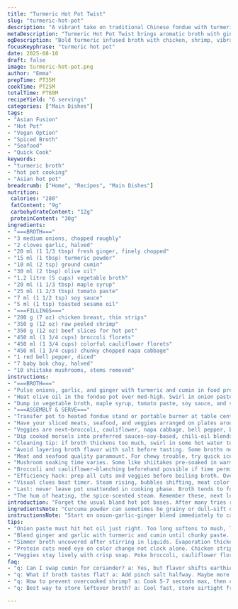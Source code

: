 ```yaml
---
title: "Turmeric Hot Pot Twist"
slug: "turmeric-hot-pot"
description: "A vibrant take on traditional Chinese fondue with turmeric and warming spices. Involves infusing a bold broth with fresh aromatics like ginger and garlic, plus ground cumin replacing coriander for earthier notes. Meat and seafood varieties paired with crisp vegetables. A splash of soy sauce swaps out Tabasco for a milder umami punch. Uses vegetable broth instead of chicken, fits vegan and gluten-free needs. Cooking times adjusted; watch for sizzling and smell cues. Emphasizes sensory picks rather than clocks for real mastery. Saute onion mix just till fragrant, then simmer to soak up layers. Meat and shrimp to go pink, veggies to turn bright but still firm to the bite."
metaDescription: "Turmeric Hot Pot Twist brings aromatic broth with ginger, garlic, cumin, and turmeric. Quick cooks and crisp veggies meet vegan broth base for layered flavor."
ogDescription: "Bold turmeric infused broth with chicken, shrimp, vibrant veggies. Watch color, smell, bubbles to master timing. Vegan broth, cumin swap, maple touch here."
focusKeyphrase: "turmeric hot pot"
date: 2025-08-10
draft: false
image: turmeric-hot-pot.png
author: "Emma"
prepTime: PT35M
cookTime: PT25M
totalTime: PT60M
recipeYield: "6 servings"
categories: ["Main Dishes"]
tags:
- "Asian Fusion"
- "Hot Pot"
- "Vegan Option"
- "Spiced Broth"
- "Seafood"
- "Quick Cook"
keywords:
- "turmeric broth"
- "hot pot cooking"
- "Asian hot pot"
breadcrumb: ["Home", "Recipes", "Main Dishes"]
nutrition: 
 calories: "280"
 fatContent: "9g"
 carbohydrateContent: "12g"
 proteinContent: "30g"
ingredients:
- "===BROTH==="
- "3 medium onions, chopped roughly"
- "2 cloves garlic, halved"
- "20 ml (1 1/3 tbsp) fresh ginger, finely chopped"
- "15 ml (1 tbsp) turmeric powder"
- "10 ml (2 tsp) ground cumin"
- "30 ml (2 tbsp) olive oil"
- "1.2 litre (5 cups) vegetable broth"
- "20 ml (1 1/3 tbsp) maple syrup"
- "25 ml (1 2/3 tbsp) tomato paste"
- "7 ml (1 1/2 tsp) soy sauce"
- "5 ml (1 tsp) toasted sesame oil"
- "===FILLINGS==="
- "200 g (7 oz) chicken breast, thin strips"
- "350 g (12 oz) raw peeled shrimp"
- "350 g (12 oz) beef slices for hot pot"
- "450 ml (1 3/4 cups) broccoli florets"
- "450 ml (1 3/4 cups) colorful cauliflower florets"
- "450 ml (1 3/4 cups) chunky chopped napa cabbage"
- "1 red bell pepper, diced"
- "7 baby bok choy, halved"
- "10 shiitake mushrooms, stems removed"
instructions:
- "===BROTH==="
- "Pulse onions, garlic, and ginger with turmeric and cumin in food processor until fine but not mush. Needed for quick flavor release; too smooth => flat. Hear that first chop crunch, smells punchy."
- "Heat olive oil in the fondue pot over med-high. Swirl in onion paste. Just 1-2 minutes to soften, watch for slight browning edges but no burning. Burnt onion kills broth magic. Smell deepening, aroma richer."
- "Dump in vegetable broth, maple syrup, tomato paste, soy sauce, and sesame oil. Give a vigorous stir; bring to a lively boil with gentle bubbles rising. Lower heat then, let simmer, uncovered. The broth will reduce, thicken slightly around edges after 18-20 minutes. Don’t rush. Taste halfway and add pinch of salt or more soy for balance."
- "===ASSEMBLY & SERVE==="
- "Transfer pot to heated fondue stand or portable burner at table center. Keep bubbling but not roaring. Medium quiet boil is goal, bubbles audible, steam fragrant but not overwhelming."
- "Have your sliced meats, seafood, and veggies arranged on plates around. Remember: chicken and shrimp cook fast—5-7 seconds until opaque, corresponding tingling shrimp shell sound, pink color firm flesh. Beef slices just a couple seconds, edges firming, center blush pink."
- "Veggies are next—broccoli, cauliflower, napa cabbage, bell pepper, bok choy, shiitakes blossom to vivid color when just tender-crisp. Flesh pierces easily with fork but still snappy. Too long? Turns mushy, loses character."
- "Dip cooked morsels into preferred sauces—soy-based, chili-oil blends, or simple sesame seeds and garlic. Experiment. A squeeze of lime brightens all."
- "Cleaning tip: if broth thickens too much, swirl in some hot water to loosen. If your broth tastes flat, a flash of acid like rice vinegar at finishing sharpens flavors without stealing heat."
- "Avoid layering broth flavor with salt before tasting. Some broths need amps after simmer; others gentler. My kitchen trick—always adjust cautiously."
- "Meat and seafood quality paramount. For chewy trouble, try quick ice bath for shrimp post-cook; revitalizes texture. Overcooked chicken? Slice thinner next time."
- "Mushroom soaking time varies. Some like shiitakes pre-soaked in warm water for 10 minutes for plushness if fresh is tough."
- "Broccoli and cauliflower—blanching beforehand possible if time permits, speeds table cooking."
- "Efficiency hack: prep all cuts and veggies before boiling broth. Overlap tasks while base cooks."
- "Visual clues beat timer. Steam rising, bubbles shifting, meat color transitioning—real signs."
- "Last: never leave pot unattended in cooking phase. Broth tends to foam up or reduce too low—small bubbles coalescing into larger, louder pops means attention."
- "The hum of heating, the spice-scented steam. Remember these, next level chrono-free cooking."
introduction: "Forget the usual bland hot pot bases. After many tries relying on store-bought broth powders, the fresh onion-ginger-curcuma combo shook my kitchen awake. First, the sweet-fragrant sizzle of frying onion paste—you know that thick smell that sticks to the pan? That’s your flavor anchor before broth hits. Then, swapping dry coriander for cumin made it earthier, less perfumy, more grounded. Also ditched chicken broth for veggie; the whole thing brightened without the heaviness. Maple syrup over honey—lower floral hints, cleaner sweetness to play with heat from soy and sesame oil. This version steers the broth away from fire bomb Tabasco, favors a softer umami edge. The key? Watch the broth bubble patterns, smell shifts as your time signal. Let the colors and textures guide you at the table—not a kitchen clock."
ingredientsNote: "Curcuma powder can sometimes be grainy or dull—sift or purchase fresh ground to avoid bitter bits. That oil burst with onions deserves attention; rushing here means flat broth. Swap fresh ginger with frozen slices grated on demand. Ground cumin provides a rounder backbone versus coriander’s brightness. Used vegetable broth to keep it lighter and vegan-friendly if swapping meat out. Maple syrup replaces honey nicely for subtle sweetness, less sticky. Soy sauce softens besides replacing harsh hot sauce. Toasted sesame oil? Keep it last-minute, doesn’t stand long heat well. Protein-wise, thin cuts always better for quick fondue cooking. For veggies, if in a pinch, frozen florets defrosted quickly under cold water work but lose crunch. Shiitakes may come dried; soak fully for softer bite."
instructionsNote: "Start on onion-garlic-ginger blend immediately to catch aroma peak early. Don't over-blend or you lose texture needed for browning. Oils must be hot but not smoking; olive oil fingerprints on pot matter. After adding liquids, don't cover broth fully; you want evaporative reduction concentrating flavors in 18-22 minutes. Don't eyeball cooking just by timer: watch bubbles—not full boil but steady rolling simmer, thicker around edges signals reduction. When placing on fondue heater, maintain gentle heat to avoid violent boil but keep broth hot enough to cook fast protein. Meat color transitions vital—chicken should lose pink immediately, shrimp shells turning orange. Vegetables snap test—poke with fork, slightly firm feels right. Optionally top broth with herbs or spices at serving for pop. Cleanup tip: soak pot while warm for easy scrubbing, dried tomato paste sticks like glue otherwise."
tips:
- "Onion paste must hit hot oil just right. Too long softens to mush, loses that toasted crunch edge. Watch edges brown lightly, smells change from sweet to rich, no burned bits or bitter undertone. Timing here locks broth base flavor."
- "Blend ginger and garlic with turmeric and cumin until chunky paste. Fine but not slurry—texture lets paste cling, browns better. Over-processing kills that punch, under blends make uneven flavor pockets. First chop crunch sound tells you when ready."
- "Simmer broth uncovered after stirring in liquids. Evaporation thickens, flavors concentrate—18-20 minutes ideal. Watch edges, small bubbles gathering thicker hints. Covering traps steam, dulls intensity, skip lids."
- "Protein cuts need eye on color change not clock alone. Chicken strips lose pink fast, shrimp shells snap orange shell clicks. Beef needs seconds, pink blush center not raw. Feel cooking instantly; texture cues beat timers for each bite."
- "Veggies stay lively with crisp snap. Poke broccoli, cauliflower florets with fork gently; firm but tender. Overcook and structure collapses, dull flavors appear. Pre-blanch frozen helps timing but fresh just watch color bloom and firmness."
faq:
- "q: Can I swap cumin for coriander? a: Yes, but flavor shifts earthier, less bright. Coriander brings citrus notes, cumin more depth and roundness. Use what’s on hand; adjust turmeric or spice volumes to balance taste."
- "q: What if broth tastes flat? a: Add pinch salt halfway. Maybe more soy sauce for umami boost. Or quick flash of rice vinegar at end cuts dullness. Avoid over salting early, flavor layering comes from simmer and taste testing."
- "q: How to prevent overcooked shrimp? a: Cook 5-7 seconds max, then chill quickly same size ice bath. Stops carryover heat and toughening. Thin slices cook faster; thicker needs attention or marinate briefly to protect texture."
- "q: Best way to store leftover broth? a: Cool fast, store airtight fridge 3-4 days. Freeze in portions for later use. Reheat gently to avoid oil separating or burning bottom. If thickened too much after storage, stir in hot water to loosen."

---
```

